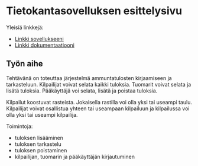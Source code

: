 # Tietokantasovelluksen esittelysivu

Yleisiä linkkejä:

* [Linkki sovellukseeni](http://otanttu.users.cs.helsinki.fi/ammutulos/)
* [Linkki dokumentaatiooni](https://github.com/ootee/Tsoha-Bootstrap/blob/master/doc/dokumentaatio.pdf)

## Työn aihe

Tehtävänä on toteuttaa järjestelmä ammuntatulosten kirjaamiseen ja tarkasteluun. Kilpailijat voivat selata kaikki tuloksia. Tuomarit voivat selata ja lisätä tuloksia. Pääkäyttäjä voi selata, lisätä ja poistaa tuloksia.

Kilpailut koostuvat rasteista. Jokaisella rastilla voi olla yksi tai useampi taulu. Kilpailijat voivat osallistua yhteen tai useampaan kilpailuun ja kilpailussa voi olla yksi tai useampi kilpailija.


Toimintoja:

- tuloksen lisääminen
- tuloksen tarkastelu
- tuloksen poistaminen
- kilpailijan, tuomarin ja pääkäyttäjän kirjautuminen 

